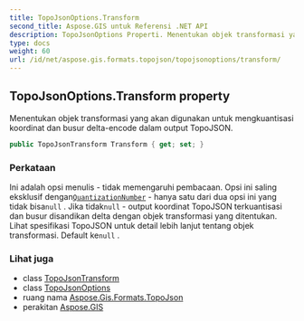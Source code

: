 ```yaml
---
title: TopoJsonOptions.Transform
second_title: Aspose.GIS untuk Referensi .NET API
description: TopoJsonOptions Properti. Menentukan objek transformasi yang akan digunakan untuk mengkuantisasi koordinat dan busur deltaencode dalam output TopoJSON.
type: docs
weight: 60
url: /id/net/aspose.gis.formats.topojson/topojsonoptions/transform/
---
```

## TopoJsonOptions.Transform property

Menentukan objek transformasi yang akan digunakan untuk mengkuantisasi koordinat dan busur delta-encode dalam output TopoJSON.

```csharp
public TopoJsonTransform Transform { get; set; }
```

### Perkataan

Ini adalah opsi menulis - tidak memengaruhi pembacaan. Opsi ini saling eksklusif dengan[`QuantizationNumber`](../quantizationnumber/) - hanya satu dari dua opsi ini yang tidak bisa`null` . Jika tidak`null` - output koordinat TopoJSON terkuantisasi dan busur disandikan delta dengan objek transformasi yang ditentukan. Lihat spesifikasi TopoJSON untuk detail lebih lanjut tentang objek transformasi. Default ke`null` .

### Lihat juga

* class [TopoJsonTransform](../../topojsontransform/)
* class [TopoJsonOptions](../)
* ruang nama [Aspose.Gis.Formats.TopoJson](../../topojsonoptions/)
* perakitan [Aspose.GIS](../../../)


